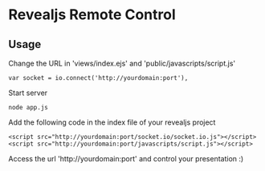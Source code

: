 Revealjs Remote Control
=====================

## Usage
Change the URL in 'views/index.ejs' and 'public/javascripts/script.js'

```
var socket = io.connect('http://yourdomain:port'),
```
Start server
```
node app.js
```

Add the following code in the index file of your revealjs project
```
<script src="http://yourdomain:port/socket.io/socket.io.js"></script>
<script src="http://yourdomain:port/javascripts/script.js"></script>
```
Access the url 'http://yourdomain:port' and control your presentation :)


